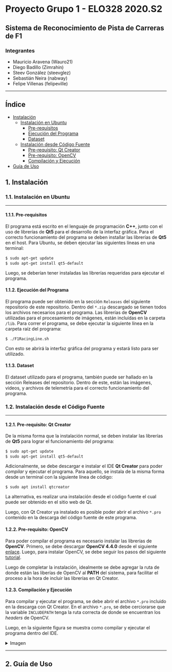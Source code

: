# Proyecto Grupo 1 - ELO328 2020.S2
## Sistema de Reconocimiento de Pista de Carreras de F1

### Integrantes
- Mauricio Aravena (Wauro21)
- Diego Badillo (Zimrahin)
- Steev González (steevglez)
- Sebastián Neira (nabway)
- Felipe Villenas (felipeville)
---
## Índice
- [Instalación](#1-instalación)
  * [Instalación en Ubuntu](#11-instalación-en-ubuntu)
    + [Pre-requisitos](#111-pre-requisitos)
    + [Ejecución del Programa](#112-ejecución-del-programa)
    + [Dataset](#113-dataset)
  * [Instalación desde Código Fuente](#12-instalación-desde-el-código-fuente)
    + [Pre-requisito: Qt Creator](#121-pre-requisito-qt-creator)
    + [Pre-requisito: OpenCV](#122-pre-requisito-opencv)
    + [Compilación y Ejecución](#123-compilación-y-ejecución)
- [Guía de Uso](#2-guía-de-uso)
## 1. Instalación
### 1.1. Instalación en Ubuntu

---

#### 1.1.1. Pre-requisitos
El programa está escrito en el lenguaje de programación **C++**, junto con el uso de librerías de **Qt5** para el desarrollo de la interfaz gráfica. Para el correcto funcionamiento del programa se deben installar las librerías de **Qt5** en el host. Para Ubuntu, se deben ejecutar las siguientes líneas en una terminal:
```
$ sudo apt-get update
$ sudo apt-get install qt5-default
```
Luego, se deberían tener instaladas las librerías requeridas para ejecutar el programa.

#### 1.1.2. Ejecución del Programa
El programa puede ser obtenido en la sección `Releases` del siguiente repositorio de este repositorio. Dentro del `*.zip` descargado se tienen todos los archivos necesarios para el programa. Las librerías de **OpenCV** utilizadas para el procesamiento de imágenes, están incluídas en la carpeta `/lib`. Para correr el programa, se debe ejecutar la siguiente línea en la carpeta raíz del programa:
```
$ ./F1RacingLine.sh
```
Con esto se abrirá la interfaz gráfica del programa y estará listo para ser utilizado.

#### 1.1.3. Dataset
El dataset utilizado para el programa, también puede ser hallado en la sección Releases del repositorio. Dentro de este, están las imágenes, videos, y archivos de telemetría para el correcto funcionamiento del programa.

### 1.2. Instalación desde el Código Fuente

---

#### 1.2.1. Pre-requisito: Qt Creator
De la misma forma que la instalación normal, se deben instalar las librerías de **Qt5** para lograr el funcionamiento del programa:
```
$ sudo apt-get update
$ sudo apt-get install qt5-default
```
Adicionalmente, se debe descargar e instalar el IDE **Qt Creator** para poder *compilar* y ejecutar el programa. Para aquello, se instala de la misma forma desde un terminal con la siguiente línea de código:
```
$ sudo apt install qtcreator
```
La alternativa, es realizar una instalación desde el código fuente el cual puede ser obtenido en el sitio web de Qt.

Luego, con Qt Creator ya instalado es posible poder abrir el archivo `*.pro` contenido en la descarga del código fuente de este programa.

#### 1.2.2. Pre-requisito: OpenCV
Para poder compilar el programa es necesario instalar las librerías de **OpenCV**. Primero, se debe descargar **OpenCV 4.4.0** desde el siguiente [enlace](https://github.com/opencv/opencv/archive/4.4.0.zip). Luego, para instalar OpenCV, se debe seguir los pasos del siguiente [tutorial](https://medium.com/@sb.jaduniv/how-to-install-opencv-4-2-0-with-cuda-10-1-on-ubuntu-20-04-lts-focal-fossa-bdc034109df3).

Luego de completar la instalación, idealmente se debe agregar la ruta de donde están las liberías de OpenCV al **PATH** del sistema, para facilitar el proceso a la hora de incluir las librerías en Qt Creator.

#### 1.2.3. Compilación y Ejecución
Para compilar y ejecutar el programa, se debe abrir el archivo `*.pro` incluido en la descarga con Qt Creator. En el archivo `*.pro`, se debe cerciorarse que la variable `INCLUDEPATH` tenga la ruta correcta de donde se encuentran los *headers* de OpenCV. 

Luego, en la siguiente figura se muestra como compilar y ejecutar el programa dentro del IDE.
<details>
 <summary>Imagen</summary>
 
  ![Vista de interfaz del IDE Qt Creator](/Project/zImagenesDoc/qt_run.png)
</details>

---

## 2. Guía de Uso
